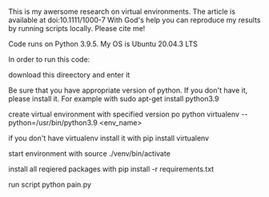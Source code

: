 This is my awersome research on virtual environments. The article is available at doi:10.1111/1000-7 
With God's help you can reproduce my results by running scripts locally.
Please cite me!

Code runs on Python 3.9.5. My OS is Ubuntu 20.04.3 LTS

In order to run this code:

download this direectory and enter it

Be sure that you have appropriate version of python. If you don't have it, please install it. For example with
sudo apt-get install python3.9

create virtual environment with specified version po python
virtualenv --python=/usr/bin/python3.9 <env_name>

if you don't have virtualenv install it with
pip install virtualenv

start environment with
source ./venv/bin/activate

install all reqiered packages with
pip install -r requirements.txt

run script
python pain.py
